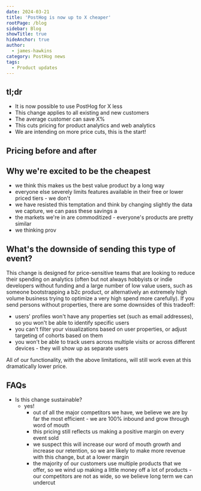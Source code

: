 ```yaml
---
date: 2024-03-21
title: 'PostHog is now up to X cheaper'
rootPage: /blog
sidebar: Blog
showTitle: true
hideAnchor: true
author:
  - james-hawkins
category: PostHog news
tags:
  - Product updates
---
```


## tl;dr

* It is now possible to use PostHog for X less
* This change applies to all existing and new customers
* The average customer can save X%
* This cuts pricing for product analytics and web analytics
* We are intending on more price cuts, this is the start!

## Pricing before and after

<INSERT TABLE WITH PRICING NUMBERS BEFORE AND AFTER>

<INSERT GRAPH SHOWING OUR PRICING CURVE BEFORE AND AFTER>

## Why we're excited to be the cheapest

* we think this makes us the best value product by a long way
* everyone else severely limits features available in their free or lower priced tiers - we don't
* we have resisted this temptation and think by changing slightly the data we capture, we can pass these savings a
* the markets we're in are commoditized - everyone's products are pretty similar
* we thinking prov

<INSERT GRAPH COMPARING US TO COMPETITORS>

## What's the downside of sending this type of event?

This change is designed for price-sensitive teams that are looking to reduce their spending on analytics (often but not always hobbyists or indie developers without funding and a large number of low value users, such as someone bootstrapping a b2c product, or alternatively an extremely high volume business trying to optimize a very high spend more carefully). If you send persons without properties, there are some downsides of this tradeoff:

* users' profiles won't have any properties set (such as email addresses), so you won't be able to identify specific users
* you can't filter your visualizations based on user properties, or adjust targeting of cohorts based on them
* you won't be able to track users across multiple visits or across different devices - they will show up as separate users

All of our functionality, with the above limitations, will still work even at this dramatically lower price.

## FAQs

* Is this change sustainable?
  * yes!
    * out of all the major competitors we have, we believe we are by far the most efficient - we are 100% inbound and grow through word of mouth
    * this pricing still reflects us making a positive margin on every event sold
    * we suspect this will increase our word of mouth growth and increase our retention, so we are likely to make more revenue with this change, but at a lower margin
    * the majority of our customers use multiple products that we offer, so we wind up making a little money off a lot of products - our competitors are not as wide, so we believe long term we can undercut